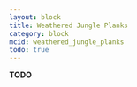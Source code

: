 ```yaml
---
layout: block
title: Weathered Jungle Planks
category: block
mcid: weathered_jungle_planks
todo: true
---
```



**TODO**
